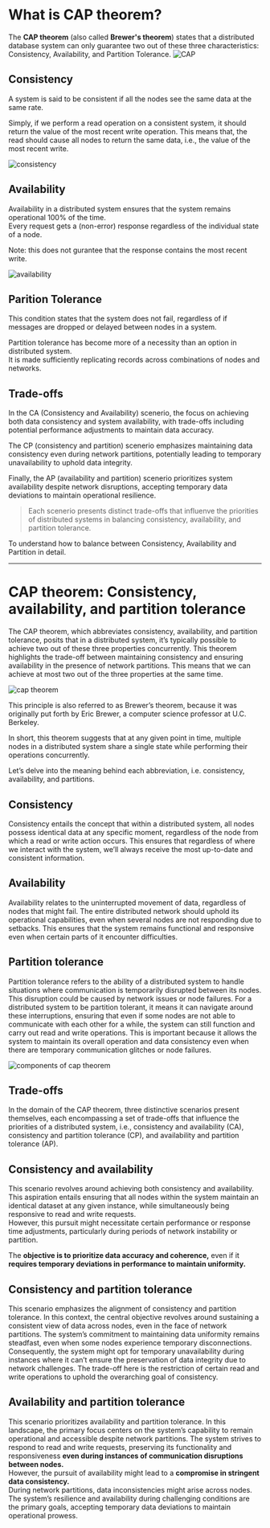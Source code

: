 # What is CAP theorem?

The **CAP theorem** (also called **Brewer's theorem**) states that a distributed database system can only guarantee two out of these three characteristics:  
 Consistency, Availability, and Partition Tolerance.
![CAP](./images/CAP%20theorem.png)

## Consistency

A system is said to be consistent if all the nodes see the same data at the same rate.

Simply, if we perform a read operation on a consistent system, it should return the value of the most recent write operation. This means that, the read should cause all nodes to return the same data, i.e., the value of the most recent write.

![consistency](./images/consitency.png)

## Availability

Availability in a distributed system ensures that the system remains operational 100% of the time.  
 Every request gets a (non-error) response regardless of the individual state of a node.

Note: this does not gurantee that the response contains the most recent write.

![availability](./images/availability.png)

## Parition Tolerance

This condition states that the system does not fail, regardless of if messages are dropped or delayed between nodes in a system.

Partition tolerance has become more of a necessity than an option in distributed system.  
 It is made sufficiently replicating records across combinations of nodes and networks.

## Trade-offs

In the CA (Consistency and Availability) scenerio, the focus on achieving both data consistency and system availability, with trade-offs including potential performance adjustments to maintain data accuracy.

The CP (consistency and partition) scenerio emphasizes maintaining data consistency even during network partitions, potentially leading to temporary unavailability to uphold data integrity.

Finally, the AP (availability and partition) scenerio prioritizes system availability despite network disruptions, accepting temporary data deviations to maintain operational resilience.

> Each scenerio presents distinct trade-offs that influenve the priorities of distributed systems in balancing consistency, availability, and partition tolerance.

To understand how to balance between Consistency, Availability and Partition in detail.

---

# CAP theorem: Consistency, availability, and partition tolerance

The CAP theorem, which abbreviates consistency, availability, and partition tolerance, posits that in a distributed system, it’s typically possible to achieve two out of these three properties concurrently. This theorem highlights the trade-off between maintaining consistency and ensuring availability in the presence of network partitions. This means that we can achieve at most two out of the three properties at the same time.

![cap theorem](./images/cap%20theore.png)

This principle is also referred to as Brewer’s theorem, because it was originally put forth by Eric Brewer, a computer science professor at U.C. Berkeley.

In short, this theorem suggests that at any given point in time, multiple nodes in a distributed system share a single state while performing their operations concurrently.

Let’s delve into the meaning behind each abbreviation, i.e. consistency, availability, and partitions.

## Consistency

Consistency entails the concept that within a distributed system, all nodes possess identical data at any specific moment, regardless of the node from which a read or write action occurs. This ensures that regardless of where we interact with the system, we’ll always receive the most up-to-date and consistent information.

## Availability

Availability relates to the uninterrupted movement of data, regardless of nodes that might fail. The entire distributed network should uphold its operational capabilities, even when several nodes are not responding due to setbacks. This ensures that the system remains functional and responsive even when certain parts of it encounter difficulties.

## Partition tolerance

Partition tolerance refers to the ability of a distributed system to handle situations where communication is temporarily disrupted between its nodes. This disruption could be caused by network issues or node failures. For a distributed system to be partition tolerant, it means it can navigate around these interruptions, ensuring that even if some nodes are not able to communicate with each other for a while, the system can still function and carry out read and write operations. This is important because it allows the system to maintain its overall operation and data consistency even when there are temporary communication glitches or node failures.

![components of cap theorem](./images/components%20of%20cap%20theorem.png)

## Trade-offs

In the domain of the CAP theorem, three distinctive scenarios present themselves, each encompassing a set of trade-offs that influence the priorities of a distributed system, i.e., consistency and availability (CA), consistency and partition tolerance (CP), and availability and partition tolerance (AP).

## Consistency and availability

This scenario revolves around achieving both consistency and availability. This aspiration entails ensuring that all nodes within the system maintain an identical dataset at any given instance, while simultaneously being responsive to read and write requests.  
 However, this pursuit might necessitate certain performance or response time adjustments, particularly during periods of network instability or partition.

The **objective is to prioritize data accuracy and coherence,** even if it **requires temporary deviations in performance to maintain uniformity.**

## Consistency and partition tolerance

This scenario emphasizes the alignment of consistency and partition tolerance. In this context, the central objective revolves around sustaining a consistent view of data across nodes, even in the face of network partitions. The system’s commitment to maintaining data uniformity remains steadfast, even when some nodes experience temporary disconnections. Consequently, the system might opt for temporary unavailability during instances where it can’t ensure the preservation of data integrity due to network challenges. The trade-off here is the restriction of certain read and write operations to uphold the overarching goal of consistency.

## Availability and partition tolerance

This scenario prioritizes availability and partition tolerance. In this landscape, the primary focus centers on the system’s capability to remain operational and accessible despite network partitions. The system strives to respond to read and write requests, preserving its functionality and responsiveness **even during instances of communication disruptions between nodes.**  
 However, the pursuit of availability might lead to a **compromise in stringent data consistency.**  
 During network partitions, data inconsistencies might arise across nodes. The system’s resilience and availability during challenging conditions are the primary goals, accepting temporary data deviations to maintain operational prowess.
